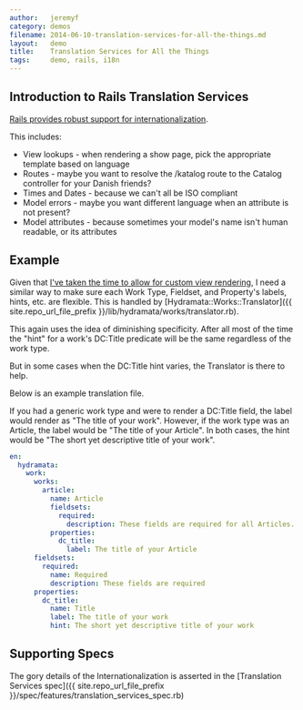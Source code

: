 ```yaml
---
author:   jeremyf
category: demos
filename: 2014-06-10-translation-services-for-all-the-things.md
layout:   demo
title:    Translation Services for All the Things
tags:     demo, rails, i18n
---
```


## Introduction to Rails Translation Services

[Rails provides robust support for internationalization](http://guides.rubyonrails.org/i18n.html).

This includes:

* View lookups - when rendering a show page, pick the appropriate template based on language
* Routes - maybe you want to resolve the /katalog route to the Catalog controller for your Danish friends?
* Times and Dates - because we can't all be ISO compliant
* Model errors - maybe you want different language when an attribute is not present?
* Model attributes - because sometimes your model's name isn't human readable, or its attributes

## Example

Given that [I've taken the time to allow for custom view rendering](../view-lookup-for-work-type-predicate-set-and-predicate), I need a similar way to make sure each Work Type, Fieldset, and Property's labels, hints, etc. are flexible.
This is handled by [Hydramata::Works::Translator]({{ site.repo_url_file_prefix }}/lib/hydramata/works/translator.rb).

This again uses the idea of diminishing specificity.
After all most of the time the "hint" for a work's DC:Title predicate will be the same regardless of the work type.

But in some cases when the DC:Title hint varies, the Translator is there to help.

Below is an example translation file.

If you had a generic work type and were to render a DC:Title field, the label would render as "The title of your work".
However, if the work type was an Article, the label would be "The title of your Article".
In both cases, the hint would be "The short yet descriptive title of your work".

```yaml
en:
  hydramata:
    work:
      works:
        article:
          name: Article
          fieldsets:
            required:
              description: These fields are required for all Articles.
          properties:
            dc_title:
              label: The title of your Article
      fieldsets:
        required:
          name: Required
          description: These fields are required
      properties:
        dc_title:
          name: Title
          label: The title of your work
          hint: The short yet descriptive title of your work
```

## Supporting Specs

The gory details of the Internationalization is asserted in the [Translation Services spec]({{ site.repo_url_file_prefix }}/spec/features/translation_services_spec.rb)
